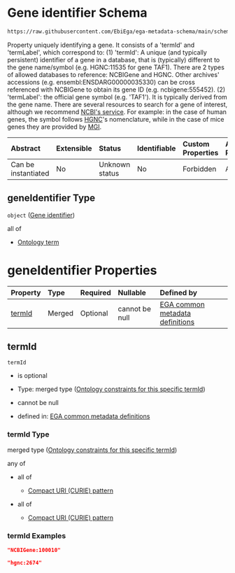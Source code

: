 # Gene identifier Schema

```txt
https://raw.githubusercontent.com/EbiEga/ega-metadata-schema/main/schemas/EGA.common-definitions.json#/$defs/geneDescriptor/properties/geneIdentifier
```

Property uniquely identifying a gene. It consists of a 'termId' and 'termLabel', which correspond to: (1)  'termId': A unique (and typically persistent) identifier of a gene in a database, that is (typically) different to the gene name/symbol (e.g. HGNC:11535 for gene TAF1). There are 2 types of allowed databases to reference: NCBIGene and HGNC. Other archives' accessions (e.g. ensembl:ENSDARG00000035330) can be cross referenced with NCBIGene to obtain its gene ID (e.g. ncbigene:555452). (2) 'termLabel': the official gene symbol (e.g. 'TAF1'). It is typically derived from the gene name. There are several resources to search for a gene of interest, although we recommend [NCBI's service](https://www.ncbi.nlm.nih.gov/gene). For example: in the case of human genes, the symbol follows [HGNC](https://www.genenames.org/)'s nomenclature, while in the case of mice genes they are provided by [MGI](http://www.informatics.jax.org/).

| Abstract            | Extensible | Status         | Identifiable | Custom Properties | Additional Properties | Access Restrictions | Defined In                                                                                           |
| :------------------ | :--------- | :------------- | :----------- | :---------------- | :-------------------- | :------------------ | :--------------------------------------------------------------------------------------------------- |
| Can be instantiated | No         | Unknown status | No           | Forbidden         | Allowed               | none                | [EGA.common-definitions.json\*](../../../schemas/EGA.common-definitions.json "open original schema") |

## geneIdentifier Type

`object` ([Gene identifier](ega-4-defs-gene-descriptor-properties-gene-identifier.md))

all of

*   [Ontology term](ega-4-defs-ontology-term.md "check type definition")

# geneIdentifier Properties

| Property          | Type   | Required | Nullable       | Defined by                                                                                                                                                                                                                                                                                                                     |
| :---------------- | :----- | :------- | :------------- | :----------------------------------------------------------------------------------------------------------------------------------------------------------------------------------------------------------------------------------------------------------------------------------------------------------------------------- |
| [termId](#termid) | Merged | Optional | cannot be null | [EGA common metadata definitions](ega-4-defs-gene-descriptor-properties-gene-identifier-properties-ontology-constraints-for-this-specific-termid.md "https://raw.githubusercontent.com/EbiEga/ega-metadata-schema/main/schemas/EGA.common-definitions.json#/$defs/geneDescriptor/properties/geneIdentifier/properties/termId") |

## termId



`termId`

*   is optional

*   Type: merged type ([Ontology constraints for this specific termId](ega-4-defs-gene-descriptor-properties-gene-identifier-properties-ontology-constraints-for-this-specific-termid.md))

*   cannot be null

*   defined in: [EGA common metadata definitions](ega-4-defs-gene-descriptor-properties-gene-identifier-properties-ontology-constraints-for-this-specific-termid.md "https://raw.githubusercontent.com/EbiEga/ega-metadata-schema/main/schemas/EGA.common-definitions.json#/$defs/geneDescriptor/properties/geneIdentifier/properties/termId")

### termId Type

merged type ([Ontology constraints for this specific termId](ega-4-defs-gene-descriptor-properties-gene-identifier-properties-ontology-constraints-for-this-specific-termid.md))

any of

*   all of

    *   [Compact URI (CURIE) pattern](ega-4-defs-ncbi-gene-identifier-curie-pattern-allof-compact-uri-curie-pattern.md "check type definition")

*   all of

    *   [Compact URI (CURIE) pattern](ega-4-defs-hgnc-identifier-curie-pattern-allof-compact-uri-curie-pattern.md "check type definition")

### termId Examples

```json
"NCBIGene:100010"
```

```json
"hgnc:2674"
```
